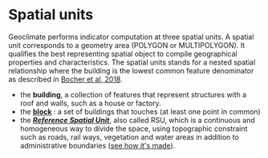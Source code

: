 # Spatial units

Geoclimate performs indicator computation at three spatial units.
A spatial unit corresponds to a geometry area (POLYGON or MULTIPOLYGON). 
It qualifies the best representing spatial object to compile geographical properties 
and characteristics. The  spatial units stands for a nested spatial relationship where 
the building is the lowest common feature denominator as described in [Bocher et al, 2018](http://dx.doi.org/10.1016/j.uclim.2018.01.008).


- the **building**, a collection of features that represent structures with a roof and walls, such as a house or factory.
- the **[block](./chain_documentation/spatial_units/block.md)** : a set of buildings that touches (at least one point in common)
- the ***[Reference Spatial Unit]((./chain_documentation/spatial_units/rsu.md))***, also called  RSU, which is a continuous and homogeneous way to divide the space,  using topographic constraint such as roads, rail ways, vegetation and water areas in addition to administrative boundaries ([see how it's made](./spatial_units/rsu.md)).



